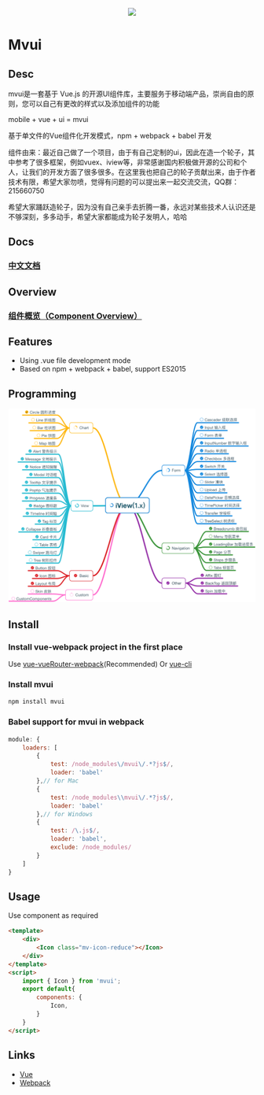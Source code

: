 

<p align="center">
    <a href="https://greatboy.github.io/mvui-page/">
        <img width="200" src="https://github.com/GreatBoy/mvui/blob/master/assets/image/Mvui-02.png">
    </a>
</p>



# Mvui 

## Desc

mvui是一套基于 Vue.js 的开源UI组件库，主要服务于移动端产品，崇尚自由的原则，您可以自己有更改的样式以及添加组件的功能

mobile + vue + ui = mvui

基于单文件的Vue组件化开发模式，npm + webpack + babel 开发

组件由来：最近自己做了一个项目，由于有自己定制的ui，因此在造一个轮子，其中参考了很多框架，例如vuex、iview等，非常感谢国内积极做开源的公司和个人，让我们的开发方面了很多很多。在这里我也把自己的轮子贡献出来，由于作者技术有限，希望大家勿喷，觉得有问题的可以提出来一起交流交流，QQ群：215660750


希望大家踊跃造轮子，因为没有自己亲手去折腾一番，永远对某些技术人认识还是不够深刻，多多动手，希望大家都能成为轮子发明人，哈哈


## Docs

### [中文文档](https://greatboy.github.io/mvui-page/)


## Overview

### [组件概览（Component Overview）](https://greatboy.github.io/mvui-example/)


## Features

- Using .vue file development mode
- Based on npm + webpack + babel, support ES2015


## Programming 

![iView](https://raw.githubusercontent.com/iview/iview/master/assets/iview.png)



## Install

### Install vue-webpack project in the first place 

Use [vue-vueRouter-webpack](https://github.com/icarusion/vue-vueRouter-webpack)(Recommended) Or [vue-cli](https://github.com/vuejs/vue-cli)

### Install mvui

```bash
npm install mvui
```

### Babel support for mvui in webpack


```js
module: {
    loaders: [
        {
            test: /node_modules\/mvui\/.*?js$/,
            loader: 'babel'
        },// for Mac
        {   
            test: /node_modules\\mvui\/.*?js$/,         
            loader: 'babel' 
        },// for Windows
        { 
            test: /\.js$/, 
            loader: 'babel', 
            exclude: /node_modules/ 
        }
    ]
}
```



## Usage

Use component as required

```html
<template>  
    <div>
        <Icon class="mv-icon-reduce"></Icon>
    </div>
</template> 
<script>
    import { Icon } from 'mvui';
    export default{   
        components: { 
            Icon,
        }
    }
</script>
```


## Links

- [Vue](https://github.com/vuejs/vue)
- [Webpack](https://github.com/webpack/webpack)






